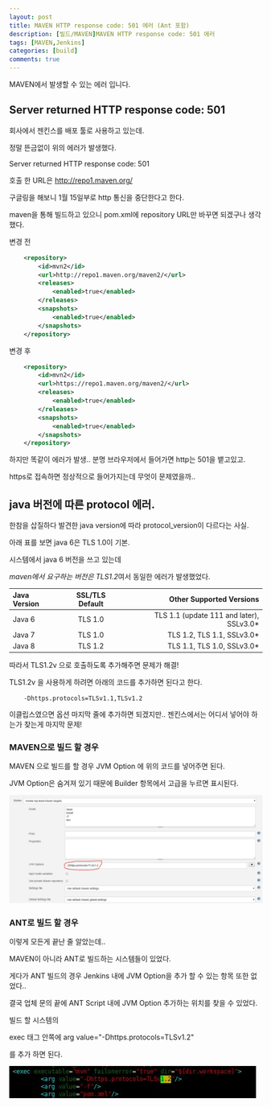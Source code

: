 ```yaml
---
layout: post
title: MAVEN HTTP response code: 501 에러 (Ant 포함)
description: [빌드/MAVEN]MAVEN HTTP response code: 501 에러
tags: [MAVEN,Jenkins]
categories: [build]
comments: true
---
```


MAVEN에서 발생할 수 있는 에러 입니다.

## Server returned HTTP response code: 501

회사에서 젠킨스를 배포 툴로 사용하고 있는데.

정말 뜬금없이 위의 에러가 발생했다.

Server returned HTTP response code: 501

호출 한 URL은 http://repo1.maven.org/ 

구글링을 해보니 1월 15일부로 http 통신을 중단한다고 한다.

maven을 통해 빌드하고 있으니 pom.xml에 repository URL만 바꾸면 되겠구나 생각했다.

변경 전
```XML
	<repository>
		<id>mvn2</id>
		<url>http://repo1.maven.org/maven2/</url> 
		<releases>
			<enabled>true</enabled>
		</releases>
		<snapshots>
			<enabled>true</enabled>
		</snapshots>
	</repository>
```

변경 후
```XML
	<repository>
		<id>mvn2</id>
		<url>https://repo1.maven.org/maven2/</url> 
		<releases>
			<enabled>true</enabled>
		</releases>
		<snapshots>
			<enabled>true</enabled>
		</snapshots>
	</repository>
```

하지만 똑같이 에러가 발생.. 분명 브라우저에서 들어가면 http는 501을 뱉고있고.

https로 접속하면 정상적으로 들어가지는데 무엇이 문제였을까..

## java 버전에 따른 protocol 에러.

한참을 삽질하다 발견한 java version에 따라 protocol_version이 다르다는 사실.

아래 표를 보면 java 6은 TLS 1.0이 기본. 

시스템에서 java 6 버전을 쓰고 있는데

*maven에서 요구하는 버전은 TLS1.2*여서 동일한 에러가 발생했었다.

| Java Version | SSL/TLS Default | Other Supported Versions |
|:--------|:--------:|--------:|
|Java 6	| TLS 1.0	| TLS 1.1 (update 111 and later), SSLv3.0*
|Java 7	| TLS 1.0	| TLS 1.2, TLS 1.1, SSLv3.0*
|Java 8	| TLS 1.2	| TLS 1.1, TLS 1.0, SSLv3.0*

따라서 TLS1.2v 으로 호출하도록 추가해주면 문제가 해결!

TLS1.2v 을 사용하게 하려면 아래의 코드를 추가하면 된다고 한다.

```
	-Dhttps.protocols=TLSv1.1,TLSv1.2
```

이클립스였으면 옵션 마지막 줄에 추가하면 되겠지만.. 젠킨스에서는 어디서 넣어야 하는가 찾는게 마지막 문제!



### MAVEN으로 빌드 할 경우

MAVEN 으로 빌드를 할 경우 JVM Option 에 위의 코드를 넣어주면 된다.

JVM Option은 숨겨져 있기 때문에 Builder 항목에서 고급을 누르면 표시된다.

![maven](/assets/img/20200302/1.JPG)



### ANT로 빌드 할 경우

이렇게 모든게 끝난 줄 알았는데..

MAVEN이 아니라 ANT로 빌드하는 시스템들이 있었다.

게다가 ANT 빌드의 경우 Jenkins 내에 JVM Option을 추가 할 수 있는 항목 또한 없었다..

결국 업체 문의 끝에 ANT Script 내에 JVM Option 추가하는 위치를 찾을 수 있었다.

빌드 할 시스템의 

exec 태그 안쪽에 arg value="-Dhttps.protocols=TLSv1.2"

를 추가 하면 된다. 



![ant](/assets/img/20200302/2.JPG)





